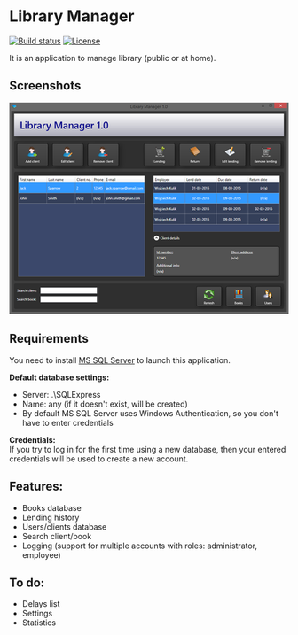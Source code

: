 # Library Manager  
[![Build status](https://ci.appveyor.com/api/projects/status/3k3gk4nwhwos44fy?svg=true)](https://ci.appveyor.com/project/Maxikq/library-manager) [![License](https://img.shields.io/badge/license-GNUv2-blue.svg)]()

It is an application to manage library (public or at home).

## Screenshots
![Screenshot1](_Screenshots/main_screen.png)  

## Requirements
You need to install [MS SQL Server](http://www.microsoft.com/en-us/download/details.aspx?id=29062) to launch this application.  

**Default database settings:**
- Server: .\SQLExpress
- Name: any (if it doesn't exist, will be created)
- By default MS SQL Server uses Windows Authentication, so you don't have to enter credentials  

**Credentials:**  
If you try to log in for the first time using a new database, then your entered credentials will be used to create a new account.

## Features:
- Books database
- Lending history
- Users/clients database
- Search client/book
- Logging (support for multiple accounts with roles: administrator, employee)

## To do:
- Delays list
- Settings
- Statistics